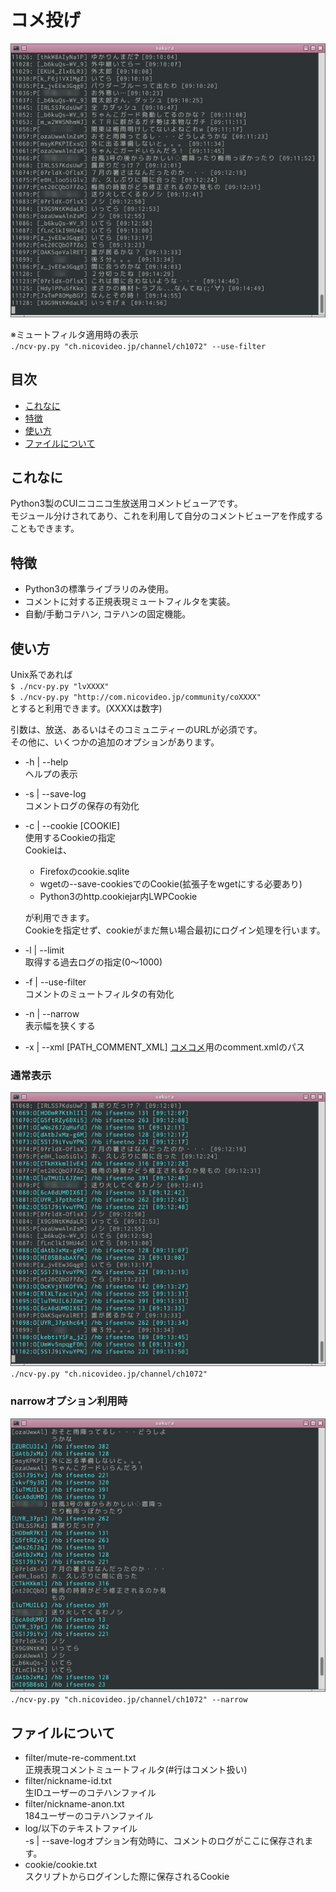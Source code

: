 # コメ投げ
![img](demo/1.jpg)

※ミュートフィルタ適用時の表示  
`./ncv-py.py "ch.nicovideo.jp/channel/ch1072" --use-filter  `


## 目次
- [これなに](#これなに)
- [特徴](#特徴)
- [使い方](#使い方)
- [ファイルについて](#ファイルについて)


## これなに

Python3製のCUIニコニコ生放送用コメントビューアです。  
モジュール分けされてあり、これを利用して自分のコメントビューアを作成することもできます。


## 特徴

* Python3の標準ライブラリのみ使用。
* コメントに対する正規表現ミュートフィルタを実装。
* 自動/手動コテハン, コテハンの固定機能。


## 使い方

Unix系であれば  
`$ ./ncv-py.py "lvXXXX"`  
`$ ./ncv-py.py "http://com.nicovideo.jp/community/coXXXX"`  
とすると利用できます。(XXXXは数字)  

引数は、放送、あるいはそのコミュニティーのURLが必須です。  
その他に、いくつかの追加のオプションがあります。  

* -h | --help  
ヘルプの表示  

* -s | --save-log  
コメントログの保存の有効化  

* -c | --cookie [COOKIE]  
使用するCookieの指定  
Cookieは、
  * Firefoxのcookie.sqlite
  * wgetの--save-cookiesでのCookie(拡張子をwgetにする必要あり)
  * Python3のhttp.cookiejar内LWPCookie

  が利用できます。  
Cookieを指定せず、cookieがまだ無い場合最初にログイン処理を行います。  

* -l | --limit  
取得する過去ログの指定(0〜1000)  

* -f | --use-filter  
コメントのミュートフィルタの有効化  

* -n | --narrow  
表示幅を狭くする

* -x | --xml [PATH_COMMENT_XML]
[コメコメ](https://github.com/Hiroshiba/commecomme)用のcomment.xmlのパス


### 通常表示
![img](demo/2.jpg)  
`./ncv-py.py "ch.nicovideo.jp/channel/ch1072"  `

### narrowオプション利用時
![img](demo/3.jpg)  
`./ncv-py.py "ch.nicovideo.jp/channel/ch1072" --narrow  `



## ファイルについて
* filter/mute-re-comment.txt  
正規表現コメントミュートフィルタ(#行はコメント扱い)  
* filter/nickname-id.txt  
生IDユーザーのコテハンファイル  
* filter/nickname-anon.txt  
184ユーザーのコテハンファイル  
* log/以下のテキストファイル  
-s | --save-logオプション有効時に、コメントのログがここに保存されます。  
* cookie/cookie.txt  
スクリプトからログインした際に保存されるCookie

